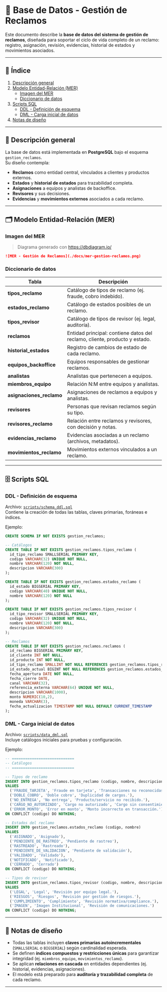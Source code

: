 # 📑 Base de Datos - Gestión de Reclamos

Este documento describe la **base de datos del sistema de gestión de reclamos**, diseñada para soportar el ciclo de vida completo de un reclamo: registro, asignación, revisión, evidencias, historial de estados y movimientos asociados.

---

## 📌 Índice

1. [Descripción general](#-descripción-general)
2. [Modelo Entidad-Relación (MER)](#-modelo-entidad-relación-mer)
   - [Imagen del MER](#imagen-del-mer)
   - [Diccionario de datos](#diccionario-de-datos)
3. [Scripts SQL](#-scripts-sql)
   - [DDL - Definición de esquema](#ddl---definición-de-esquema)
   - [DML - Carga inicial de datos](#dml---carga-inicial-de-datos)
4. [Notas de diseño](#-notas-de-diseño)

---

## 📝 Descripción general

La base de datos está implementada en **PostgreSQL** bajo el esquema `gestion_reclamos`.  
Su diseño contempla:

- **Reclamos** como entidad central, vinculados a clientes y productos externos.
- **Estados** y **historial de estados** para trazabilidad completa.
- **Asignaciones** a equipos y analistas de backoffice.
- **Revisores** y sus decisiones.
- **Evidencias** y **movimientos externos** asociados a cada reclamo.

---

## 🗂 Modelo Entidad-Relación (MER)

### Imagen del MER
> Diagrama generado con https://dbdiagram.io/

```markdown
![MER - Gestión de Reclamos](./docs/mer-gestion-reclamos.png)
```

### Diccionario de datos

| Tabla                  | Descripción                                                                 |
|-------------------------|-----------------------------------------------------------------------------|
| **tipos_reclamo**       | Catálogo de tipos de reclamo (ej. fraude, cobro indebido).                  |
| **estados_reclamo**     | Catálogo de estados posibles de un reclamo.                                |
| **tipos_revisor**       | Catálogo de tipos de revisor (ej. legal, auditoría).                       |
| **reclamos**            | Entidad principal: contiene datos del reclamo, cliente, producto y estado. |
| **historial_estados**   | Registro de cambios de estado de cada reclamo.                             |
| **equipos_backoffice**  | Equipos responsables de gestionar reclamos.                                |
| **analistas**           | Analistas que pertenecen a equipos.                                        |
| **miembros_equipo**     | Relación N:M entre equipos y analistas.                                    |
| **asignaciones_reclamo**| Asignaciones de reclamos a equipos y analistas.                            |
| **revisores**           | Personas que revisan reclamos según su tipo.                               |
| **revisores_reclamo**   | Relación entre reclamos y revisores, con decisión y notas.                 |
| **evidencias_reclamo**  | Evidencias asociadas a un reclamo (archivos, metadatos).                   |
| **movimientos_reclamo** | Movimientos externos vinculados a un reclamo.                              |

---

## 🗄 Scripts SQL

### DDL - Definición de esquema
Archivo: [`scripts/schema_ddl.sql`](./scripts/schema_ddl.sql)  
Contiene la creación de todas las tablas, claves primarias, foráneas e índices.

Ejemplo:
```sql
CREATE SCHEMA IF NOT EXISTS gestion_reclamos;

-- Catálogos
CREATE TABLE IF NOT EXISTS gestion_reclamos.tipos_reclamo (
  id_tipo_reclamo SMALLSERIAL PRIMARY KEY,
  codigo VARCHAR(32) UNIQUE NOT NULL,
  nombre VARCHAR(120) NOT NULL,
  descripcion VARCHAR(300)
);

CREATE TABLE IF NOT EXISTS gestion_reclamos.estados_reclamo (
  id_estado BIGSERIAL PRIMARY KEY,
  codigo VARCHAR(40) UNIQUE NOT NULL,
  nombre VARCHAR(120) NOT NULL
);

CREATE TABLE IF NOT EXISTS gestion_reclamos.tipos_revisor (
  id_tipo_revisor SMALLSERIAL PRIMARY KEY,
  codigo VARCHAR(32) UNIQUE NOT NULL,
  nombre VARCHAR(120) NOT NULL,
  descripcion VARCHAR(300)
);

-- Reclamos
CREATE TABLE IF NOT EXISTS gestion_reclamos.reclamos (
  id_reclamo BIGSERIAL PRIMARY KEY,
  id_cliente INT NOT NULL,
  id_producto INT NOT NULL,
  id_tipo_reclamo SMALLINT NOT NULL REFERENCES gestion_reclamos.tipos_reclamo(id_tipo_reclamo),
  id_estado_actual BIGINT NOT NULL REFERENCES gestion_reclamos.estados_reclamo(id_estado),
  fecha_apertura DATE NOT NULL,
  fecha_cierre DATE,
  canal VARCHAR(32),
  referencia_externa VARCHAR(64) UNIQUE NOT NULL,
  descripcion VARCHAR(1000),
  monto NUMERIC(10,2),
  moneda VARCHAR(3),
  fecha_actualizacion TIMESTAMP NOT NULL DEFAULT CURRENT_TIMESTAMP
);
```

### DML - Carga inicial de datos
Archivo: [`scripts/data_dml.sql`](./scripts/data_dml.sql)  
Incluye catálogos iniciales para pruebas y configuración.

Ejemplo:
```sql
-- ============================
-- Catálogos
-- ============================

-- Tipos de reclamo
INSERT INTO gestion_reclamos.tipos_reclamo (codigo, nombre, descripcion)
VALUES
  ('FRAUDE_TARJETA', 'Fraude en tarjeta', 'Transacciones no reconocidas.'),
  ('DOBLE_COBRO', 'Doble cobro', 'Duplicidad de cargos.'),
  ('NO_ENTREGA', 'No entrega', 'Producto/servicio no recibido.'),
  ('CARGO_NO_AUTORIZADO', 'Cargo no autorizado', 'Cargo sin consentimiento.'),
  ('ERROR_MONTO', 'Error en monto', 'Monto incorrecto en transacción.')
ON CONFLICT (codigo) DO NOTHING;

-- Estados del reclamo
INSERT INTO gestion_reclamos.estados_reclamo (codigo, nombre)
VALUES
  ('ASIGNADO', 'Asignado'),
  ('PENDIENTE_DE_RASTREO', 'Pendiente de rastreo'),
  ('RASTREADO', 'Rastreado'),
  ('PENDIENTE_DE_VALIDACION', 'Pendiente de validación'),
  ('VALIDADO', 'Validado'),
  ('NOTIFICADO', 'Notificado'),
  ('CERRADO', 'Cerrado')
ON CONFLICT (codigo) DO NOTHING;

-- Tipos de revisor
INSERT INTO gestion_reclamos.tipos_revisor (codigo, nombre, descripcion)
VALUES
  ('LEGAL', 'Legal', 'Revisión por equipo legal.'),
  ('RIESGOS', 'Riesgos', 'Revisión por gestión de riesgos.'),
  ('CUMPLIMIENTO', 'Cumplimiento', 'Revisión normativa/compliance.'),
  ('IMAGEN', 'Imagen Institucional', 'Revisión de comunicaciones.')
ON CONFLICT (codigo) DO NOTHING;

```

---

## 📌 Notas de diseño

- Todas las tablas incluyen **claves primarias autoincrementales** (`SMALLSERIAL` o `BIGSERIAL`) según cardinalidad esperada.
- Se definen **índices compuestos y restricciones únicas** para garantizar integridad (ej. `miembros_equipo`, `movimientos_reclamo`).
- Se aplican **relaciones en cascada** en entidades dependientes (ej. historial, evidencias, asignaciones).
- El modelo está preparado para **auditoría y trazabilidad completa** de cada reclamo.

---